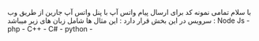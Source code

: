 با سلام 
تمامی نمونه کد برای ارسال پیام واتس آپ با پنل واتس آپ جارین از طریق وب سرویس در این بخش قرار دارد :
این مثال ها شامل زبان های زیر میباشد :
Node Js -
php -
C++ -
C# -
python -
